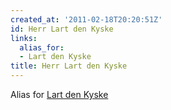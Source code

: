 ```yaml
---
created_at: '2011-02-18T20:20:51Z'
id: Herr Lart den Kyske
links:
  alias_for:
  - Lart den Kyske
title: Herr Lart den Kyske
---
```


Alias for [Lart den Kyske]

  [Lart den Kyske]: Lart_den_Kyske
